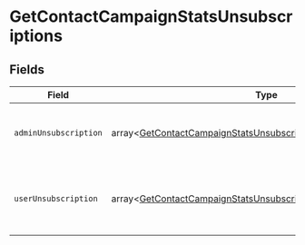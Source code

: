 # GetContactCampaignStatsUnsubscriptions


## Fields

| Field                                                                                                                                                | Type                                                                                                                                                 | Required                                                                                                                                             | Description                                                                                                                                          |
| ---------------------------------------------------------------------------------------------------------------------------------------------------- | ---------------------------------------------------------------------------------------------------------------------------------------------------- | ---------------------------------------------------------------------------------------------------------------------------------------------------- | ---------------------------------------------------------------------------------------------------------------------------------------------------- |
| `adminUnsubscription`                                                                                                                                | array<[GetContactCampaignStatsUnsubscriptionsAdminUnsubscription](../../models/shared/GetContactCampaignStatsUnsubscriptionsAdminUnsubscription.md)> | :heavy_check_mark:                                                                                                                                   | Contact has been unsubscribed from the administrator                                                                                                 |
| `userUnsubscription`                                                                                                                                 | array<[GetContactCampaignStatsUnsubscriptionsUserUnsubscription](../../models/shared/GetContactCampaignStatsUnsubscriptionsUserUnsubscription.md)>   | :heavy_check_mark:                                                                                                                                   | Contact has unsubscribed via the unsubscription link in the email                                                                                    |